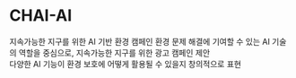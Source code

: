 # CHAI-AI
지속가능한 지구를 위한 AI 기반 환경 캠페인
환경 문제 해결에 기여할 수 있는 AI 기술의 역할을 중심으로, 지속가능한 지구를 위한 광고 캠페인 제안  
다양한 AI 기능이 환경 보호에 어떻게 활용될 수 있을지 창의적으로 표현
